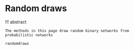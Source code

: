 # Random draws

!!! abstract

    The methods in this page draw random binary networks from probabilistic networks

```@docs
randomdraws
```